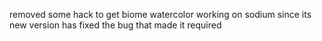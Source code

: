 removed some hack to get biome watercolor working on sodium since its new version has fixed the bug that made it required